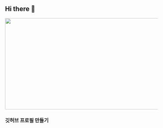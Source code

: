 ## Hi there 👋

<a href="https://www.gitanimals.org/en_US?utm_medium=image&utm_source=woojeans7&utm_content=farm">
<img
  src="https://render.gitanimals.org/farms/woojeans7"
  width="600"
  height="300"
/>
</a>

### 깃허브 프로필 만들기

<!--
**woojeans7/woojeans7** is a ✨ _special_ ✨ repository because its `README.md` (this file) appears on your GitHub profile.

Here are some ideas to get you started:

- 🔭 I’m currently working on ...
- 🌱 I’m currently learning ...
- 👯 I’m looking to collaborate on ...
- 🤔 I’m looking for help with ...
- 💬 Ask me about ...
- 📫 How to reach me: ...
- 😄 Pronouns: ...
- ⚡ Fun fact: ...
-->
